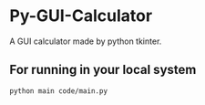 # Py-GUI-Calculator
A GUI calculator made by python tkinter.

## For running in your local system 

```bash
python main code/main.py

```
